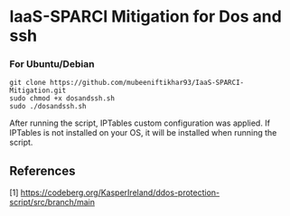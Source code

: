 # IaaS-SPARCI Mitigation for Dos and ssh

### For Ubuntu/Debian
```
git clone https://github.com/mubeeniftikhar93/IaaS-SPARCI-Mitigation.git
sudo chmod +x dosandssh.sh
sudo ./dosandssh.sh
```

After running the script, IPTables custom configuration was applied. If IPTables is not installed on your OS, it will be installed when running the script.
 

## References
<a id="1">[1]</a> 
https://codeberg.org/KasperIreland/ddos-protection-script/src/branch/main
